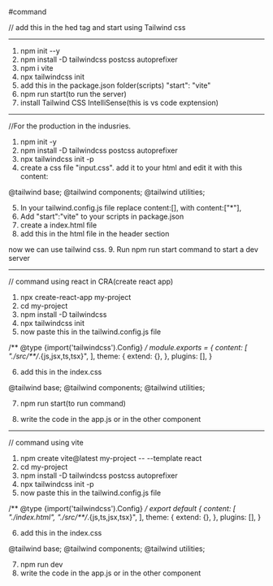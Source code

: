 #command

// add this in the hed tag and start using Tailwind css

<script src="https://cdn.tailwindcss.com"></script>

--------------------------------------------------------------------------------------------------------------------------

1. npm init --y
2. npm install -D tailwindcss postcss autoprefixer
3. npm i vite
4. npx tailwindcss init
5. add this in the package.json folder(scripts)
"start": "vite"
6. npm run start(to run the server)
7. install Tailwind CSS IntelliSense(this is vs code exptension)
-----------------------------------------------------------------------------------------------------------------------------
//For the production in the indusries.

1. npm init -y
2. npm install -D tailwindcss postcss autoprefixer
3. npx tailwindcss init -p
4. create a css file "input.css". add it to your html and edit it with this content:

@tailwind base;
@tailwind components;
@tailwind utilities;


5. In your tailwind.config.js file replace content:[], with content:["*"],
6. Add "start":"vite" to your scripts in package.json
7. create a index.html file
8.  add this in the html file in the header section

<script src="https://cdn.tailwindcss.com"></script>

now we can use tailwind css.
9. Run npm run start command to start a dev server

---------------------------------------------------------------------------------------------------------------------------
// command using react in CRA(create react app)

1. npx create-react-app my-project
2. cd my-project
3. npm install -D tailwindcss
4. npx tailwindcss init
5. now paste this in the tailwind.config.js file

/** @type {import('tailwindcss').Config} */
module.exports = {
  content: [
    "./src/**/*.{js,jsx,ts,tsx}",
  ],
  theme: {
    extend: {},
  },
  plugins: [],
}

6. add this in the index.css

@tailwind base;
@tailwind components;
@tailwind utilities;

7. npm run start(to run command)

8. write the code in the app.js or in the other component

----------------------------------------------------------------------------------------------------------------------------

// command using vite
1. npm create vite@latest my-project -- --template react
2. cd my-project
3. npm install -D tailwindcss postcss autoprefixer
4. npx tailwindcss init -p
5. now paste this in the tailwind.config.js file


/** @type {import('tailwindcss').Config} */
export default {
  content: [
    "./index.html",
    "./src/**/*.{js,ts,jsx,tsx}",
  ],
  theme: {
    extend: {},
  },
  plugins: [],
}

6. add this in the index.css

@tailwind base;
@tailwind components;
@tailwind utilities;

7. npm run dev
8. write the code in the app.js or in the other component

